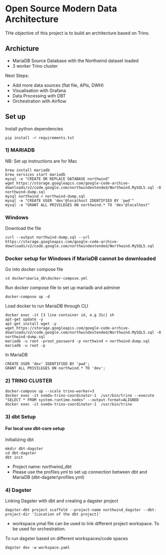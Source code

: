 # Open Source Modern Data Architecture


THe objective of this project is to build an architecture based on Trino. 

## Archicture

- MariaDB Source Database with the Northwind dataset loaded
- 3 worker Trino cluster

Next Steps:

- Add more data sources (flat file, APIs, DWH)
- Visualisation with Grafana
- Data Processing with DBT
- Orchestration with Airflow


## Set up

Install python dependencies
```
pip install -r requirements.txt
```

### 1) MARIADB

NB: Set up instructions are for Mac


```
brew install mariadb
brew services start mariadb
mysql -e "CREATE OR REPLACE DATABASE northwind"
wget https://storage.googleapis.com/google-code-archive-downloads/v2/code.google.com/northwindextended/Northwind.MySQL5.sql -O northwind-dump.sql
mysql northwind < northwind-dump.sql
mysql -e "CREATE USER 'dev'@localhost IDENTIFIED BY 'pwd'" 
mysql -e "GRANT ALL PRIVILEGES ON northwind.* TO 'dev'@localhost" 
```

### Windows
Download the file
```
curl --output northwind-dump.sql --url https://storage.googleapis.com/google-code-archive-downloads/v2/code.google.com/northwindextended/Northwind.MySQL5.sql
```

### Docker setup for Windows if MariaDB cannot be downloaded
Go into docker compose file
```
cd docker\maria_db\docker-compose.yml
```
Run docker compose file to set up mariadb and adminer 
```
docker-compose up -d
```

Load docker to run MariaDB through CLI
```
docker exec -it [3 line container id, e.g 31c] sh 
apt-get update -y
apt-get install wget -y
wget https://storage.googleapis.com/google-code-archive-downloads/v2/code.google.com/northwindextended/Northwind.MySQL5.sql -O northwind-dump.sql
mariadb -u root -proot_password -p northwind < northwind-dump.sql
mariadb -u root -p
```

In MariaDB
```
CREATE USER 'dev' IDENTIFIED BY 'pwd';
GRANT ALL PRIVILEGES ON northwind.* TO 'dev';
```


### 2) TRINO CLUSTER

```
docker-compose up --scale trino-worker=3
docker exec -it osmda-trino-coordinator-1  /usr/bin/trino --execute "SELECT * FROM system.runtime.nodes" --output-format=ALIGNED
docker exec -it osmda-trino-coordinator-1  /usr/bin/trino
```

### 3) dbt Setup
#### For local use dbt-core setup

Initializing dbt
```
mkdir dbt-dagster
cd dbt-dagster
dbt init
```

- Project name: northwind_dbt
- Please use the profiles.yml to set up connection between dbt and MariaDB (dbt-dagster\profiles.yml)


### 4) Dagster

Linking Dagster with dbt and creating a dagster project
```
dagster-dbt project scaffold --project-name northwind_dagster --dbt-project-dir '[Location of the dbt project]'
```

- workspace.ymal file can be used to link different project workspace. To be used for orchestration.

To run dagster based on different workspaces/code spaces
```
dagster dev -w workspace.yaml
```
